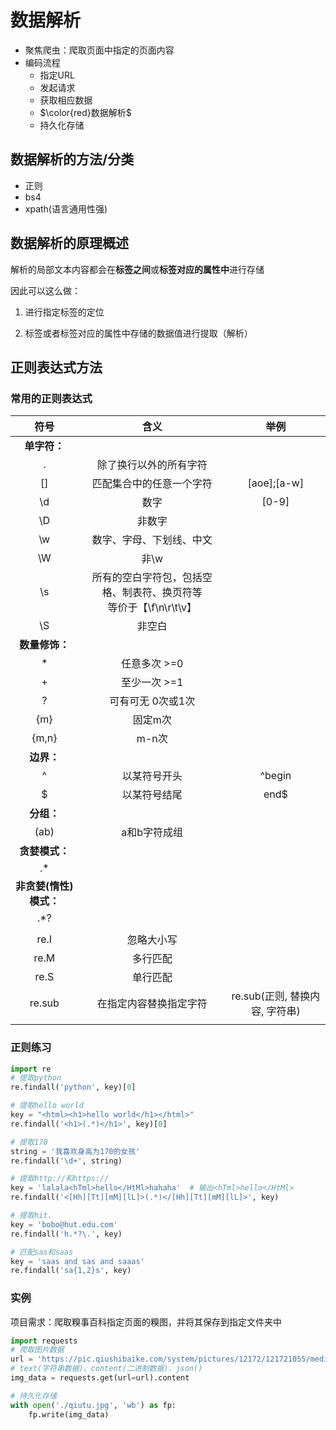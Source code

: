 # 数据解析
- 聚焦爬虫：爬取页面中指定的页面内容
- 编码流程
   - 指定URL
   - 发起请求
   - 获取相应数据
   - $\color{red}数据解析$
   - 持久化存储

## 数据解析的方法/分类
- 正则
- bs4
- xpath(语言通用性强)

## 数据解析的原理概述
解析的局部文本内容都会在**标签之间**或**标签对应的属性中**进行存储

因此可以这么做：

1. 进行指定标签的定位

2. 标签或者标签对应的属性中存储的数据值进行提取（解析）

## 正则表达式方法

### 常用的正则表达式

|          符号          |                             含义                             |              举例              |
| :--------------------: | :----------------------------------------------------------: | :----------------------------: |
|      **单字符：**      |                                                              |                                |
|           .            |                    除了换行以外的所有字符                    |                                |
|           []           |                   匹配集合中的任意一个字符                   |          [aoe];[a-w]           |
|           \d           |                             数字                             |             [0-9]              |
|           \D           |                            非数字                            |                                |
|           \w           |                   数字、字母、下划线、中文                   |                                |
|           \W           |                             非\w                             |                                |
|           \s           | 所有的空白字符包，包括空格、制表符、换页符等<br/>等价于【\f\n\r\t\v】 |                                |
|           \S           |                            非空白                            |                                |
|     **数量修饰：**     |                                                              |                                |
|           *            |                         任意多次 >=0                         |                                |
|           +            |                         至少一次 >=1                         |                                |
|           ?            |                      可有可无 0次或1次                       |                                |
|          {m}           |                           固定m次                            |                                |
|         {m,n}          |                            m-n次                             |                                |
|       **边界：**       |                                                              |                                |
|           ^            |                         以某符号开头                         |             ^begin             |
|           $            |                         以某符号结尾                         |              end$              |
|       **分组：**       |                                                              |                                |
|          (ab)          |                         a和b字符成组                         |                                |
|     **贪婪模式：**     |                                                              |                                |
|           .*           |                                                              |                                |
| **非贪婪(惰性)模式：** |                                                              |                                |
|          .*?           |                                                              |                                |
|                        |                                                              |                                |
|          re.I          |                          忽略大小写                          |                                |
|          re.M          |                           多行匹配                           |                                |
|          re.S          |                           单行匹配                           |                                |
|         re.sub         |                    在指定内容替换指定字符                    | re.sub(正则, 替换内容, 字符串) |
|                        |                                                              |                                |

### 正则练习

```python
import re
# 提取python
re.findall('python', key)[0]

# 提取hello world
key = "<html><h1>hello world</h1></html>"
re.findall('<h1>(.*)</h1>', key)[0]

# 提取170
string = '我喜欢身高为170的女孩'
re.findall('\d+', string)

# 提取http://和https://
key = 'lalala<hTml>hello</HtMl>hahaha'  # 输出<hTml>hello</HtMl>
re.findall('<[Hh][Tt][mM][lL]>(.*)</[Hh][Tt][mM][lL]>', key)

# 提取hit.
key = 'bobo@hut.edu.com'
re.findall('h.*?\.', key)

# 匹配sas和saas
key = 'saas and sas and saaas'
re.findall('sa{1,2}s', key)
```

### 实例

项目需求：爬取糗事百科指定页面的糗图，并将其保存到指定文件夹中

```python
import requests
# 爬取图片数据
url = 'https://pic.qiushibaike.com/system/pictures/12172/121721055/medium/9OSVY4ZSU4NN6T7V.jpg'
# text(字符串数据)、content(二进制数据)、json()
img_data = requests.get(url=url).content

# 持久化存储
with open('./qiutu.jpg', 'wb') as fp:
    fp.write(img_data)
```


